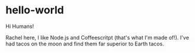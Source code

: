 # hello-world

Hi Humans!

Rachel here, I like Node.js and Coffeescritpt (that's what I'm made of!).
I've had tacos on the moon and find them far superior to Earth tacos.

